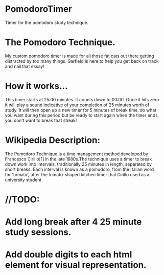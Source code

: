 # PomodoroTimer
Timer for the pomodoro study technique.

# The Pomodoro Technique.
My custom pomodoro timer is made for all those fat cats out there getting distracted by too many things. Garfield is here to help you get back on track and nail that essay!

# How it works...
This timer starts at 25:00 minutes. It counts down to 00:00. Once it hits zero it will play a sound indicative of your completion of 25 minutes worth of study. It will then open up a new timer for 5 minutes of break time, do what you want during this period but be ready to start again when the timer ends, you don't want to break that streak!


# Wikipedia Description:
The Pomodoro Technique is a time management method developed by Francesco Cirillo[1] in the late 1980s.The technique uses a timer to break down work into intervals, traditionally 25 minutes in length, separated by short breaks. Each interval is known as a pomodoro, from the Italian word for 'tomato', after the tomato-shaped kitchen timer that Cirillo used as a university student.

# //TODO:

# Add long break after 4 25 minute study sessions.
# Add double digits to each html element for visual representation.
